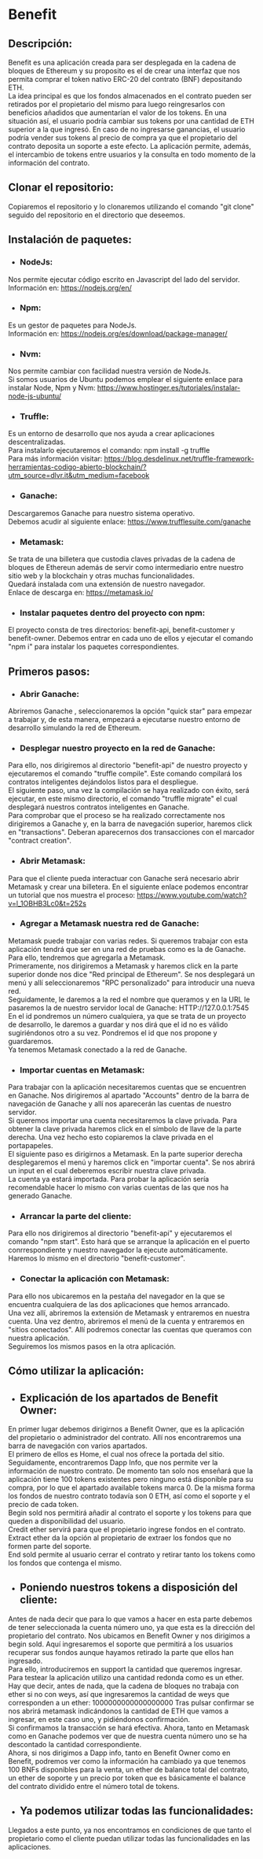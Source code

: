 # Benefit

## Descripción:

Benefit es una aplicación creada para ser desplegada en la cadena de bloques de Ethereum y su proposito es el de crear una interfaz que nos permita comprar el token nativo ERC-20 del contrato (BNF) depositando ETH.  
La idea principal es que los fondos almacenados en el contrato pueden ser retirados por el propietario del mismo para luego reingresarlos con beneficios añadidos que aumentarían el valor de los tokens. En una situación así, el usuario podría cambiar sus tokens por una cantidad de ETH superior a la que ingresó.
En caso de no ingresarse ganancias, el usuario podría vender sus tokens al precio de compra ya que el propietario del contrato deposita un soporte a este efecto.
La aplicación permite, además, el intercambio de tokens entre usuarios y la consulta en todo momento de la información del contrato.

## Clonar el repositorio:

  Copiaremos el repositorio y lo clonaremos utilizando el comando "git clone" seguido del repositorio en el directorio que deseemos.

## Instalación de paquetes:

  - ### NodeJs:  
  Nos permite ejecutar código escrito en Javascript del lado del servidor.  
  Información en: https://nodejs.org/en/
  - ### Npm: 
  Es un gestor de paquetes para NodeJs.   
  Información en: https://nodejs.org/es/download/package-manager/
  - ### Nvm:  
  Nos permite cambiar con facilidad nuestra versión de NodeJs.  
  Si somos usuarios de Ubuntu podemos emplear el siguiente enlace para instalar Node, Npm y Nvm: https://www.hostinger.es/tutoriales/instalar-node-js-ubuntu/
  - ### Truffle:  
  Es un entorno de desarrollo que nos ayuda a crear aplicaciones descentralizadas.  
  Para instalarlo ejecutaremos el comando: npm install -g truffle  
  Para más información visitar: https://blog.desdelinux.net/truffle-framework-herramientas-codigo-abierto-blockchain/?utm_source=dlvr.it&utm_medium=facebook
  - ### Ganache:  
  Descargaremos Ganache para nuestro sistema operativo.  
  Debemos acudir al siguiente enlace: https://www.trufflesuite.com/ganache
  - ### Metamask:  
  Se trata de una billetera que custodia claves privadas de la cadena de bloques de Ethereun además de servir como intermediario entre nuestro sitio web y la blockchain y otras muchas funcionalidades.  
  Quedará instalada com una extensión de nuestro navegador.  
  Enlace de descarga en: https://metamask.io/
  - ### Instalar paquetes dentro del proyecto con npm:  
  El proyecto consta de tres directorios: benefit-api, benefit-customer y benefit-owner. Debemos entrar en cada uno de ellos y ejecutar el comando "npm i" para instalar los paquetes correspondientes.

## Primeros pasos:

  - ### Abrir Ganache:   
  Abriremos Ganache , seleccionaremos la opción "quick star" para empezar a trabajar y, de esta manera, empezará a ejecutarse nuestro entorno de desarrollo simulando la red de Ethereum.
  - ### Desplegar nuestro proyecto en la red de Ganache:  
  Para ello, nos dirigiremos al directorio "benefit-api" de nuestro proyecto y ejecutaremos el comando "truffle compile". Este comando compilará los contratos inteligentes dejándolos listos para el despliegue.  
  El siguiente paso, una vez la compilación se haya realizado con éxito, será ejecutar, en este mismo directorio, el comando "truffle migrate" el cual desplegará nuestros contratos inteligentes en Ganache.  
  Para comprobar que el proceso se ha realizado correctamente nos dirigiremos a Ganache y, en la barra de navegación superior, haremos click en "transactions". Deberan aparecernos dos transacciones con el marcador "contract creation".
  - ### Abrir Metamask:  
  Para que el cliente pueda interactuar con Ganache será necesario abrir Metamask y crear una billetera. En el siguiente enlace podemos encontrar un tutorial que nos muestra el proceso: https://www.youtube.com/watch?v=l_1OBHB3Lc0&t=252s
  - ### Agregar a Metamask nuestra red de Ganache:
  Metamask puede trabajar con varias redes. Si queremos trabajar con esta aplicación tendrá que ser en una red de pruebas como es la de Ganache. Para ello, tendremos que agregarla a Metamask.  
  Primeramente, nos dirigiremos a Metamask y haremos click en la parte superior donde nos dice "Red principal de Ethereum". Se nos desplegará un menú y allí seleccionaremos "RPC personalizado" para introducir una nueva red.  
  Seguidamente, le daremos a la red el nombre que queramos y en la URL le pasaremos la de nuestro servidor local de Ganache: HTTP://127.0.0.1:7545  
  En el id pondremos un número cualquiera, ya que se trata de un proyecto de desarrollo, le daremos a guardar y nos dirá que el id no es válido sugiriéndonos otro a su vez. Pondremos el id que nos propone y guardaremos.  
  Ya tenemos Metamask conectado a la red de Ganache.
  - ### Importar cuentas en Metamask:  
  Para trabajar con la aplicación necesitaremos cuentas que se encuentren en Ganache. Nos dirigiremos al apartado "Accounts" dentro de la barra de navegación de Ganache y allí nos aparecerán las cuentas de nuestro servidor.  
  Si queremos importar una cuenta necesitaremos la clave privada. Para obtener la clave privada haremos click en el símbolo de llave de la parte derecha. Una vez hecho esto copiaremos la clave privada en el portapapeles.  
  El siguiente paso es dirigirnos a Metamask. En la parte superior derecha desplegaremos el menú y haremos click en "importar cuenta". Se nos abrirá un input en el cual deberemos escribir nuestra clave privada.  
  La cuenta ya estará importada. Para probar la aplicación sería recomendable hacer lo mismo con varias cuentas de las que nos ha generado Ganache.
  - ### Arrancar la parte del cliente:  
  Para ello nos dirigiremos al directorio "benefit-api" y ejecutaremos el comando "npm start". Esto hará que se arranque la aplicación en el puerto conrrespondiente y nuestro navegador la ejecute automáticamente.  
  Haremos lo mismo en el directorio "benefit-customer".
  - ### Conectar la aplicación con Metamask:  
  Para ello nos ubicaremos en la pestaña del navegador en la que se encuentra cualquiera de las dos aplicaciones que hemos arrancado.  
  Una vez allí, abriremos la extensión de Metamask y entraremos en nuestra cuenta. Una vez dentro, abriremos el menú de la cuenta y entraremos en "sitios conectados". Allí podremos conectar las cuentas que queramos con nuestra aplicación.  
  Seguiremos los mismos pasos en la otra aplicación.

## Cómo utilizar la aplicación:

  - ## Explicación de los apartados de Benefit Owner:
  En primer lugar debemos dirigirnos a Benefit Owner, que es la aplicación del propietario o administrador del contrato. Allí nos encontraremos una barra de navegación con varios apartados.  
  El primero de ellos es Home, el cual nos ofrece la portada del sitio.  
  Seguidamente, encontraremos Dapp Info, que nos permite ver la información de nuestro contrato. De momento tan solo nos enseñará que la aplicación tiene 100 tokens existentes pero ninguno está disponible para su compra, por lo que el apartado available tokens marca 0. De la misma forma los fondos de nuestro contrato todavía son 0 ETH, así como el soporte y el precio de cada token.  
  Begin sold nos permitirá añadir al contrato el soporte y los tokens para que queden a disponibilidad del usuario.  
  Credit ether servirá para que el propietario ingrese fondos en el contrato.  
  Extract ether da la opción al propietario de extraer los fondos que no formen parte del soporte.  
  End sold permite al usuario cerrar el contrato y retirar tanto los tokens como los fondos que contenga el mismo.

  - ## Poniendo nuestros tokens a disposición del cliente:
  
  Antes de nada decir que para lo que vamos a hacer en esta parte debemos de tener seleccionada la cuenta número uno, ya que esta es la dirección del propietario del contrato.
  Nos ubicamos en Benefit Owner y nos dirigimos a begin sold. Aquí ingresaremos el soporte que permitirá a los usuarios recuperar sus fondos aunque hayamos retirado la parte que ellos han ingresado.  
  Para ello, introduciremos en support la cantidad que queremos ingresar. Para testear la aplicación utilizo una cantidad redonda como es un ether.
  Hay que decir, antes de nada, que la cadena de bloques no trabaja con ether si no con weys, así que ingresaremos la cantidad de weys que corresponden a un ether: 1000000000000000000
  Tras pulsar confirmar se nos abrirá metamask indicándonos la cantidad de ETH que vamos a ingresar, en este caso uno, y pidiéndonos confirmación.  
  Si confirmamos la transacción se hará efectiva. Ahora, tanto en Metamask como en Ganache podemos ver que de nuestra cuenta número uno se ha descontado la cantidad correspondiente.  
  Ahora, si nos dirigimos a Dapp info, tanto en Benefit Owner como en Benefit, podremos ver como la información ha cambiado ya que tenemos 100 BNFs disponibles para la venta, un ether de balance total del contrato, un ether de soporte y un precio por token que es básicamente el balance del contrato dividido entre el número total de tokens.

  - ## Ya podemos utilizar todas las funcionalidades:

  Llegados a este punto, ya nos encontramos en condiciones de que tanto el propietario como el cliente puedan utilizar todas las funcionalidades en las aplicaciones.